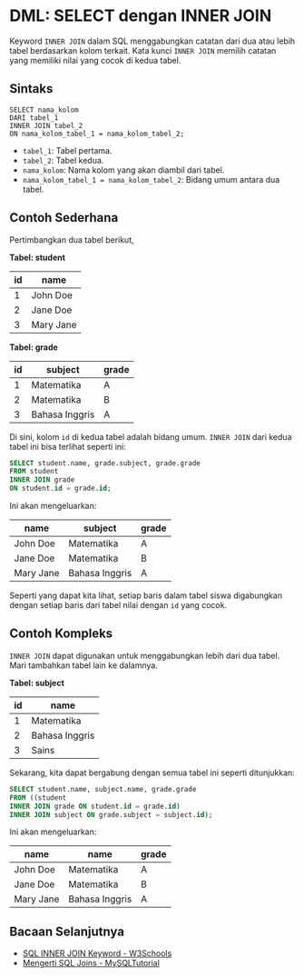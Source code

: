 # DML: SELECT dengan INNER JOIN

Keyword `INNER JOIN` dalam SQL menggabungkan catatan dari dua atau lebih tabel berdasarkan kolom terkait. Kata kunci `INNER JOIN` memilih catatan yang memiliki nilai yang cocok di kedua tabel.

## Sintaks

```
SELECT nama_kolom
DARI tabel_1
INNER JOIN tabel_2
ON nama_kolom_tabel_1 = nama_kolom_tabel_2;

```

- `tabel_1`: Tabel pertama.
- `tabel_2`: Tabel kedua.
- `nama_kolom`: Nama kolom yang akan diambil dari tabel.
- `nama_kolom_tabel_1 = nama_kolom_tabel_2`: Bidang umum antara dua tabel.

## Contoh Sederhana

Pertimbangkan dua tabel berikut,

**Tabel: student**

| id  | name      |
| --- | --------- |
| 1   | John Doe  |
| 2   | Jane Doe  |
| 3   | Mary Jane |

**Tabel: grade**

| id  | subject        | grade |
| --- | -------------- | ----- |
| 1   | Matematika     | A     |
| 2   | Matematika     | B     |
| 3   | Bahasa Inggris | A     |

Di sini, kolom `id` di kedua tabel adalah bidang umum. `INNER JOIN` dari kedua tabel ini bisa terlihat seperti ini:

```sql
SELECT student.name, grade.subject, grade.grade
FROM student
INNER JOIN grade
ON student.id = grade.id;
```

Ini akan mengeluarkan:

| name      | subject        | grade |
| --------- | -------------- | ----- |
| John Doe  | Matematika     | A     |
| Jane Doe  | Matematika     | B     |
| Mary Jane | Bahasa Inggris | A     |

Seperti yang dapat kita lihat, setiap baris dalam tabel siswa digabungkan dengan setiap baris dari tabel nilai dengan `id` yang cocok.

## Contoh Kompleks

`INNER JOIN` dapat digunakan untuk menggabungkan lebih dari dua tabel. Mari tambahkan tabel lain ke dalamnya.

**Tabel: subject**

| id  | name           |
| --- | -------------- |
| 1   | Matematika     |
| 2   | Bahasa Inggris |
| 3   | Sains          |

Sekarang, kita dapat bergabung dengan semua tabel ini seperti ditunjukkan:

```sql
SELECT student.name, subject.name, grade.grade
FROM ((student
INNER JOIN grade ON student.id = grade.id)
INNER JOIN subject ON grade.subject = subject.id);
```

Ini akan mengeluarkan:

| name      | name           | grade |
| --------- | -------------- | ----- |
| John Doe  | Matematika     | A     |
| Jane Doe  | Matematika     | B     |
| Mary Jane | Bahasa Inggris | A     |

## Bacaan Selanjutnya

- [SQL INNER JOIN Keyword - W3Schools](https://www.w3schools.com/sql/sql_join_inner.asp)
- [Mengerti SQL Joins - MySQLTutorial](https://www.mysqltutorial.org/mysql-inner-join.aspx/)
